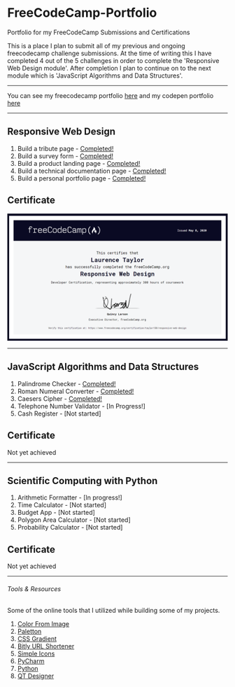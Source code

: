 # FreeCodeCamp-Portfolio
Portfolio for my FreeCodeCamp Submissions and Certifications

This is a place I plan to submit all of my previous and ongoing freecodecamp challenge submissions. At the time of writing this I have completed 4 out of the 5 challenges in order to complete the 'Responsive Web Design module'. After completion I plan to continue on to the next module which is 'JavaScript Algorithms and Data Structures'.

<hr>

You can see my freecodecamp portfolio [here](https://www.freecodecamp.org/taylor150) and my codepen portfolio [here](https://codepen.io/dashboard/)

<hr>

## Responsive Web Design
1. Build a tribute page - [Completed!](https://codepen.io/taylor150/pen/mdeObpw)
2. Build a survey form - [Completed!](https://codepen.io/taylor150/pen/GRpNwww)
3. Build a product landing page - [Completed!](https://codepen.io/taylor150/pen/OJyWdMX)
4. Build a technical documentation page - [Completed!](https://codepen.io/taylor150/pen/LYpOPoQ)
5. Build a personal portfolio page - [Completed!](https://codepen.io/taylor150/pen/xxwpYaO)

## Certificate
<img src="Certification/Responsive Web Design.png">

<hr>

## JavaScript Algorithms and Data Structures
1. Palindrome Checker - [Completed!](https://codepen.io/taylor150/pen/ExWbVpg)
2. Roman Numeral Converter - [Completed!](https://codepen.io/taylor150/pen/MWpXqaV)
3. Caesers Cipher - [Completed!](https://codepen.io/taylor150/pen/zYZaJrM)
4. Telephone Number Validator - [In Progress!]
5. Cash Register - [Not started]


## Certificate
Not yet achieved

<hr>

## Scientific Computing with Python
1. Arithmetic Formatter - [In progress!]
2. Time Calculator - [Not started]
3. Budget App - [Not started]
4. Polygon Area Calculator - [Not started]
5. Probability Calculator - [Not started]


## Certificate
Not yet achieved

<hr>

###### Tools & Resources

Some of the online tools that I utilized while building some of my projects.

1. [Color From Image](https://html-color-codes.info/colors-from-image/#)
2. [Paletton](https://paletton.com/#uid=15x0u0kllllaFw0g0qFqFg0w0aF)
3. [CSS Gradient](https://cssgradient.io/)
4. [Bitly URL Shortener](https://app.bitly.com/Bk4tfaNh5qX/bitlinks/3f3Jr1X)
5. [Simple Icons](https://simpleicons.org/)
6. [PyCharm](https://www.jetbrains.com/pycharm/download/#section=windows)
7. [Python](https://www.python.org/downloads/)
8. [QT Designer](https://www.qt.io/download)

